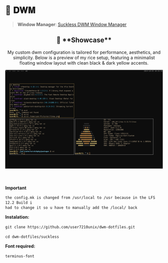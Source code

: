 # 🌟 **𝐃𝐖𝐌**  
> **Window Manager**: [Suckless DWM Window Manager](https://dwm.suckless.org/)

<div style="text-align: center; margin-bottom: 50px;">
  <h2>🎨 **Showcase**</h2>
  <p>My custom dwm configuration is tailored for performance, aesthetics, and simplicity. Below is a preview of my rice setup, featuring a minimalist floating window layout with clean black & dark yellow accents.</p>
  <img src="pictures/lfsnew.png" alt="Rice Setup Preview" width="600">
</div>  


**Important**

    the config.mk is changed from /usr/local to /usr because in the LFS 12.2 Build i 
    had to change it so u have to manually add the /local/ back



**Instalation:**

```git clone https://github.com/user7210unix/dwm-dotfiles.git```

```cd dwm-dotfiles/suckless```


**Font required:**

```terminus-font```
